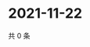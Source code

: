 # 2021-11-22

共 0 条

<!-- BEGIN WEIBO -->
<!-- 最后更新时间 Mon Nov 22 2021 10:32:11 GMT+0800 (China Standard Time) -->

<!-- END WEIBO -->
